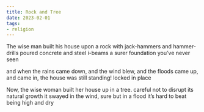 ```yaml
---
title: Rock and Tree
date: 2023-02-01
tags:
- religion
---
```

The wise man built his house upon a rock
with jack-hammers and hammer-drills
poured concrete and steel i-beams
a surer foundation you’ve never seen
<!-- more -->

and when the rains came down, and the wind blew,
and the floods came up, and came in,
the house was still standing! locked in place

Now, the wise woman built her house up in a tree.
careful not to disrupt its natural growth
it swayed in the wind, sure
but in a flood
it’s hard to beat being high and dry
